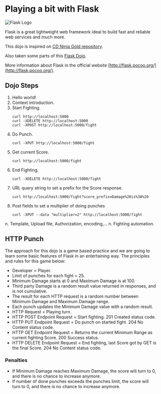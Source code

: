 Playing a bit with Flask
========================

![Flask Logo](http://flask.pocoo.org/static/logo/flask.svg)

Flask is a great lightweight web framework ideal to build fast and reliable web 
services and much more.

This dojo is inspired on 
[CD Ninja Gold repository](https://github.com/felisadeang/CD_ninjagold).

Also taken some parts of this 
[Flask Dojo](https://github.com/ranisalt/flask-dojo).

More information about Flask in the official website 
[http://flask.pocoo.org/](http://flask.pocoo.org/).

## Dojo Steps ##

1. Hello world!
2. Context introduction.
3. Start Fighting.
	```
	curl http://localhost:5000
	curl -XDELETE http://localhost:5000
	curl -XPOST http://localhost:5000/fight
	```
4. Do Punch.
	```
	curl -XPUT http://localhost:5000/fight
	```
5. Get current Score.
	```
	curl http://localhost:5000/fight
	```
6. End Fighting.
	```
	curl -XDELETE http://localhost:5000/fight
	```
7. URL query string to set a prefix for the Score response.
	```
	curl http://localhost:5000/fight?score_prefix=Damage%20is%3A%20
	```
7. Post fields to set a multiplier of doing punches
	```
    curl -XPUT --data "multiplier=2" http://localhost:5000/fight
	```
n. Template, Upload file, Authorization, encoding,...
n. Fighting automation.

## HTTP Punch ##
 
The approach for this dojo is a game based practice and we are going to learn
some basic features of Flask in an entertaining way. The principles and rules
for this game below:

* Developer = Player.
* Limit of punches for each fight = 25.
* Minimum Damage starts at 0 and Maximum Damage is at 100.
* Third party Damage is a random result value returned in responses, and is not 
  cumulative.
* The result for each HTTP request is a random number between Minimum Damage and
  Maximum Damage range.
* Each punch updates the Minimum Damage value with a random result.
* HTTP Request = Playing turn.
* HTTP POST Endpoint Request = Start fighting. 201 Created status code.
* HTTP PUT Endpoint Request = Do punch on started fight. 204 No Content status 
  code.
* HTTP GET Endpoint Request = Returns the current Minimum Range as current 
  fighting Score. 200 Success status.
* HTTP DELETE Endpoint Request = End fighting, last Score got by GET is the final 
  Score. 204 No Content status code.
  
  
### Penalties ###

* If Minimum Damage reaches Maximum Damage, the score will turn to 0, and there 
  is no chance to increase anymore.
* If number of done punches exceeds the punches limit, the score will turn to 0, 
  and there is no chance to increase anymore.